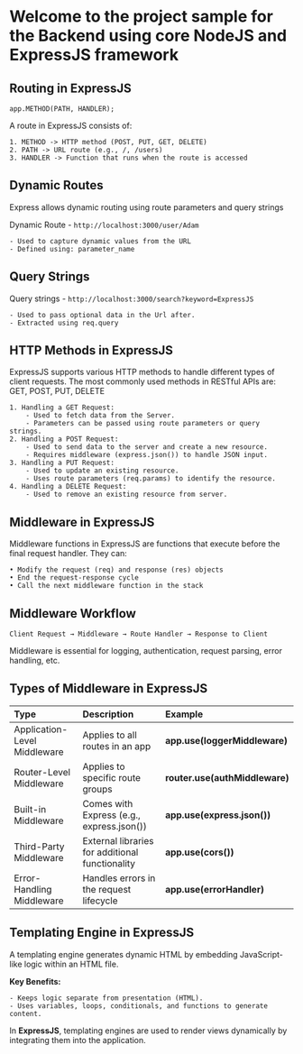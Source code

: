 # Welcome to the project sample for the Backend using core NodeJS and ExpressJS framework

## Routing in ExpressJS

    app.METHOD(PATH, HANDLER);

A route in ExpressJS consists of:

    1. METHOD -> HTTP method (POST, PUT, GET, DELETE)
    2. PATH -> URL route (e.g., /, /users)
    3. HANDLER -> Function that runs when the route is accessed

## Dynamic Routes

Express allows dynamic routing using route parameters and query strings

Dynamic Route - `http://localhost:3000/user/Adam`

    - Used to capture dynamic values from the URL
    - Defined using: parameter_name

## Query Strings

Query strings - `http://localhost:3000/search?keyword=ExpressJS`

    - Used to pass optional data in the Url after.
    - Extracted using req.query

## HTTP Methods in ExpressJS

ExpressJS supports various HTTP methods to handle different
types of client requests. The most commonly used methods in
RESTful APIs are: GET, POST, PUT, DELETE

    1. Handling a GET Request:
        - Used to fetch data from the Server.
        - Parameters can be passed using route parameters or query strings.
    2. Handling a POST Request:
        - Used to send data to the server and create a new resource.
        - Requires middleware (express.json()) to handle JSON input.
    3. Handling a PUT Request:
        - Used to update an existing resource.
        - Uses route parameters (req.params) to identify the resource.
    4. Handling a DELETE Request:
        - Used to remove an existing resource from server.

## Middleware in ExpressJS

Middleware functions in ExpressJS are functions that execute before the final request handler. They can:

    • Modify the request (req) and response (res) objects
    • End the request-response cycle
    • Call the next middleware function in the stack

## Middleware Workflow

    Client Request → Middleware → Route Handler → Response to Client

Middleware is essential for logging, authentication, request parsing, error handling, etc.

## Types of Middleware in ExpressJS

| Type                         | Description                                     | Example                        |
| :--------------------------- | :---------------------------------------------- | :----------------------------- |
| Application-Level Middleware | Applies to all routes in an app                 | **app.use(loggerMiddleware)**  |
| Router-Level Middleware      | Applies to specific route groups                | **router.use(authMiddleware)** |
| Built-in Middleware          | Comes with Express (e.g., express.json())       | **app.use(express.json())**    |
| Third-Party Middleware       | External libraries for additional functionality | **app.use(cors())**            |
| Error-Handling Middleware    | Handles errors in the request lifecycle         | **app.use(errorHandler)**      |

## Templating Engine in ExpressJS

A templating engine generates dynamic HTML by embedding JavaScript-like logic within an HTML file.

**Key Benefits:**

    - Keeps logic separate from presentation (HTML).
    - Uses variables, loops, conditionals, and functions to generate content.

In **ExpressJS**, templating engines are used to render views dynamically by integrating them into the application.
